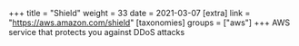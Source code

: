 +++
title = "Shield"
weight = 33
date = 2021-03-07
[extra]
link = "https://aws.amazon.com/shield"
[taxonomies]
groups = ["aws"]
+++
AWS service that protects you against DDoS attacks

